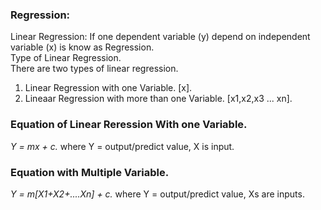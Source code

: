 ### Regression:
Linear Regression: If one dependent variable (y) depend on independent variable (x) is know as Regression. \
Type of Linear Regression.  
There are two types of linear regression.           
1. Linear Regression with one Variable. [x].                   
2. Lineaar Regression with more than one Variable. [x1,x2,x3 ... xn]. 

### Equation of Linear Reression With one Variable.
*Y = mx + c.* where Y = output/predict value, X is input. 

### Equation with Multiple Variable.
*Y = m[X1+X2+....Xn] + c.* where Y = output/predict value, Xs are inputs.
